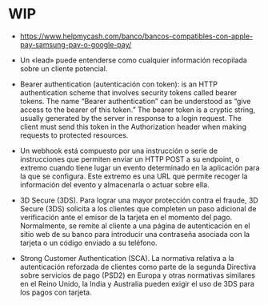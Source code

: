 # WIP

- https://www.helpmycash.com/banco/bancos-compatibles-con-apple-pay-samsung-pay-o-google-pay/

- Un «lead» puede entenderse como cualquier información recopilada sobre un cliente potencial.

- Bearer authentication (autenticación con token): is an HTTP authentication scheme that involves security tokens called bearer tokens. The name “Bearer authentication” can be understood as “give access to the bearer of this token.” The bearer token is a cryptic string, usually generated by the server in response to a login request. The client must send this token in the Authorization header when making requests to protected resources.

- Un webhook está compuesto por una instrucción o serie de instrucciones que permiten enviar un HTTP POST a su endpoint, o extremo cuando tiene lugar un evento determinado en la aplicación para la que se configura. Este extremo es una URL que permite recoger la información del evento y almacenarla o actuar sobre ella.

- 3D Secure (3DS). Para lograr una mayor protección contra el fraude, 3D Secure (3DS) solicita a los clientes que completen un paso adicional de verificación ante el emisor de la tarjeta en el momento del pago. Normalmente, se remite al cliente a una página de autenticación en el sitio web de su banco para introducir una contraseña asociada con la tarjeta o un código enviado a su teléfono.

- Strong Customer Authentication (SCA). La normativa relativa a la autenticación reforzada de clientes como parte de la segunda Directiva sobre servicios de pago (PSD2) en Europa y otras normativas similares en el Reino Unido, la India y Australia pueden exigir el uso de 3DS para los pagos con tarjeta.
